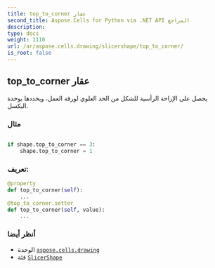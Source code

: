 ```yaml
---
title: top_to_corner عقار
second_title: Aspose.Cells for Python via .NET API المراجع
description:
type: docs
weight: 1110
url: /ar/aspose.cells.drawing/slicershape/top_to_corner/
is_root: false
---
```

##  top_to_corner عقار

يحصل على الإزاحة الرأسية للشكل من الحد العلوي لورقة العمل، ويحددها بوحدة البكسل.

###  مثال

```python

if shape.top_to_corner == 3:
    shape.top_to_corner = 1

```
###  تعريف:
```python
@property
def top_to_corner(self):
    ...
@top_to_corner.setter
def top_to_corner(self, value):
    ...
```

###  أنظر أيضا
* الوحدة [`aspose.cells.drawing`](../../)
* فئة [`SlicerShape`](/cells/python-net/ar/aspose.cells.drawing/slicershape)
